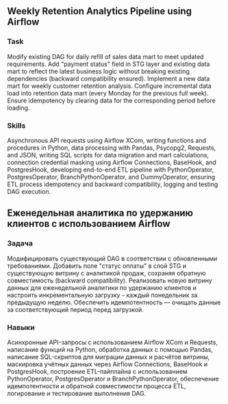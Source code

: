 ## Weekly Retention Analytics Pipeline using Airflow

### Task  
Modify existing DAG for daily refill of sales data mart to meet updated requirements. Add "payment status" field in STG layer and existing data mart to reflect the latest business logic without breaking existing dependencies (backward compatibility ensured). Implement a new data mart for weekly customer retention analysis. Configure incremental data load into retention data mart (every Monday for the previous full week). Ensure idempotency by clearing data for the corresponding period before loading.

### Skills  
Asynchronous API requests using Airflow XCom, writing functions and procedures in Python, data processing with Pandas, Psycopg2, Requests, and JSON, writing SQL scripts for data migration and mart calculations, connection credential masking using Airflow Connections, BaseHook, and PostgresHook, developing end-to-end ETL pipeline with PythonOperator, PostgresOperator, BranchPythonOperator, and DummyOperator, ensuring ETL process idempotency and backward compatibility, logging and testing DAG execution.

## Еженедельная аналитика по удержанию клиентов с использованием Airflow

### Задача  
Модифицировать существующий DAG в соответствии с обновленными требованиями. Добавить поле "статус оплаты" в слой STG и существующую витрину с аналитикой продаж, сохраняя обратную совместимость (backward compatibility). Реализовать новую витрину данных для еженедельной аналитики по удержанию клиентов и настроить инкрементальную загрузку - каждый понедельник за предыдущую неделю. Обеспечить идемпотентность — очищать данные за соответствующий период перед загрузкой.

### Навыки  
Асинхронные API-запросы с использованием Airflow XCom и Requests, написание функций на 	Python, обработка данных с помощью Pandas, написание SQL-скриптов для миграции данных и расчётов витрины, маскировка учётных данных через Airflow Connections, BaseHook и PostgresHook, построение ETL-пайплайна с использованием PythonOperator, PostgresOperator и BranchPythonOperator, обеспечение идемпотентности и обратной совместимости процесса ETL, логирование и тестирование выполнения DAG.
